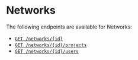# Networks

The following endpoints are available for Networks:

- [`GET /networks/{id}`](View.md)
- [`GET /networks/{id}/projects`](projects/List.md)
- [`GET /networks/{id}/users`](users/List.md)
